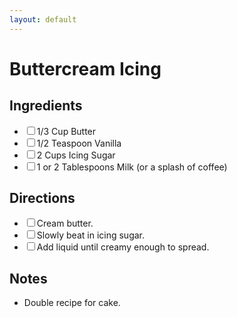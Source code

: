 ```yaml
---
layout: default
---
```


# Buttercream Icing

<div class="ingredients">
<h2>Ingredients</h2>
<ul class="ingredient-list">
<li><label><input type="checkbox">1/3 Cup Butter</label></li>
<li><label><input type="checkbox">1/2 Teaspoon Vanilla</label></li>
<li><label><input type="checkbox">2 Cups Icing Sugar</label></li>
<li><label><input type="checkbox">1 or 2 Tablespoons Milk (or a splash of coffee)</label></li>
</ul>
</div>

<div class="directions">
<h2>Directions</h2>
<ul class="direction-list">
<li><label><input type="checkbox">Cream butter.</label></li>
<li><label><input type="checkbox">Slowly beat in icing sugar.</label></li>
<li><label><input type="checkbox">Add liquid until creamy enough to spread.</label></li>
</ul>
</div>

## Notes

* Double recipe for cake.
